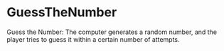 # GuessTheNumber
Guess the Number: The computer generates a random number, and the player tries to guess it within a certain number of attempts.
